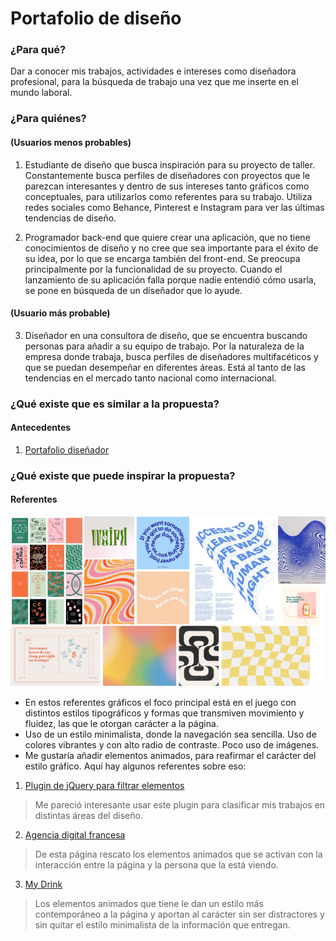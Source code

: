 # Portafolio de diseño

### **¿Para qué?**
Dar a conocer mis trabajos, actividades e intereses como diseñadora profesional, para la búsqueda de trabajo una vez que me inserte en el mundo laboral.

### **¿Para quiénes?**  

#### (Usuarios menos probables)
1. Estudiante de diseño que busca inspiración para su proyecto de taller. Constantemente busca perfiles de diseñadores con proyectos que le parezcan interesantes y dentro de sus intereses tanto gráficos como conceptuales, para utilizarlos como referentes para su trabajo. Utiliza redes sociales como Behance, Pinterest e Instagram para ver las últimas tendencias de diseño.

2. Programador back-end que quiere crear una aplicación, que no tiene conocimientos de diseño y no cree que sea importante para el éxito de su idea, por lo que se encarga también del front-end. Se preocupa principalmente por la funcionalidad de su proyecto. Cuando el lanzamiento de su aplicación falla porque nadie entendió cómo usarla, se pone en búsqueda de un diseñador que lo ayude.

#### (Usuario más probable)
3. Diseñador en una consultora de diseño, que se encuentra buscando personas para añadir a su equipo de trabajo. Por la naturaleza de la empresa donde trabaja, busca perfiles de diseñadores multifacéticos y que se puedan desempeñar en diferentes áreas. Está al tanto de las tendencias en el mercado tanto nacional como internacional.

### **¿Qué existe que es similar a la propuesta?** 

#### Antecedentes

1. [Portafolio diseñador](http://allancoutachot.fr/)
> 

### **¿Qué existe que puede inspirar la propuesta?**

#### Referentes

![alt text](/imagenes-14/referentes.png)

+ En estos referentes gráficos el foco principal está en el juego con distintos estilos tipográficos y formas que transmiven movimiento y fluidez, las que le otorgan carácter a la página. 
+ Uso de un estilo minimalista, donde la navegación sea sencilla. Uso de colores vibrantes y con alto radio de contraste. Poco uso de imágenes.
+ Me gustaría añadir elementos animados, para reafirmar el carácter del estilo gráfico. Aquí hay algunos referentes sobre eso:

1. [Plugin de jQuery para filtrar elementos](https://isotope.metafizzy.co/)
> Me pareció interesante usar este plugin para clasificar mis trabajos en distintas áreas del diseño.

2. [Agencia digital francesa]( https://www.agencekali.fr/)
> De esta página rescato los elementos animados que se activan con la interacción entre la página y la persona que la está viendo. 

3. [My Drink](https://www.my-drink.ch/)
> Los elementos animados que tiene le dan un estilo más contemporáneo a la página y aportan al carácter sin ser distractores y sin quitar el estilo minimalista de la información que entregan.
